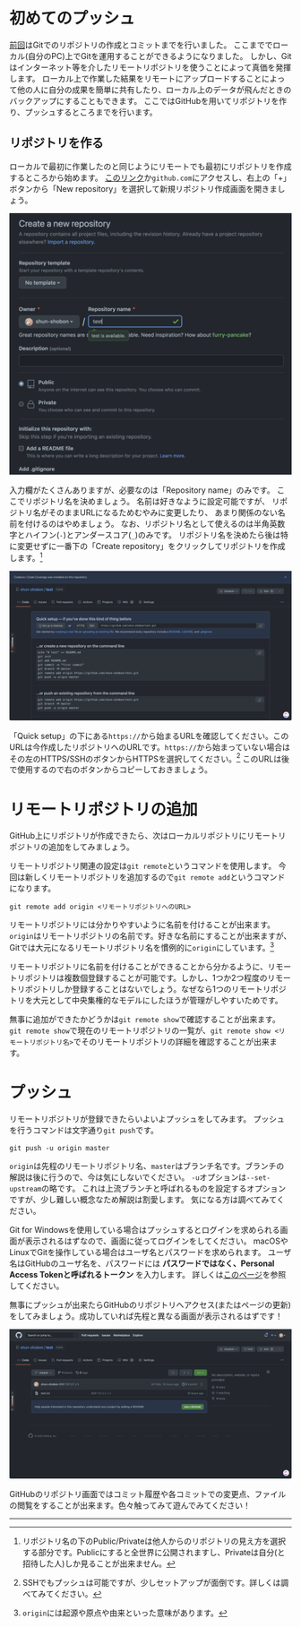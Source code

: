 # 初めてのプッシュ

[前回](03_first_git_commit.html)はGitでのリポジトリの作成とコミットまでを行いました。
ここまででローカル(自分のPC)上でGitを運用することができるようになりました。
しかし、Gitはインターネット等を介したリモートリポジトリを使うことによって真価を発揮します。
ローカル上で作業した結果をリモートにアップロードすることによって他の人に自分の成果を簡単に共有したり、ローカル上のデータが飛んだときのバックアップにすることもできます。
ここではGitHubを用いてリポジトリを作り、プッシュするところまでを行います。


## リポジトリを作る

ローカルで最初に作業したのと同じようにリモートでも最初にリポジトリを作成するところから始めます。
[このリンク](https://repo.new)か`github.com`にアクセスし、右上の「+」ボタンから「New repository」を選択して新規リポジトリ作成画面を開きましょう。

![GitHubのリポジトリ新規作成画面](./img/github-new-repository.png)

入力欄がたくさんありますが、必要なのは「Repository name」のみです。
ここでリポジトリ名を決めましょう。
名前は好きなように設定可能ですが、
リポジトリ名がそのままURLになるためむやみに変更したり、
あまり関係のない名前を付けるのはやめましょう。
なお、リポジトリ名として使えるのは半角英数字とハイフン(`-`)とアンダースコア(`_`)のみです。
リポジトリ名を決めたら後は特に変更せずに一番下の「Create repository」をクリックしてリポジトリを作成します。[^1]

![リポジトリ作成直後の画面](./img/github-init-repository.png)

「Quick setup」の下にある`https://`から始まるURLを確認してください。このURLは今作成したリポジトリへのURLです。`https://`から始まっていない場合はその左のHTTPS/SSHのボタンからHTTPSを選択してください。[^2]
このURLは後で使用するので右のボタンからコピーしておきましょう。


# リモートリポジトリの追加

GitHub上にリポジトリが作成できたら、次はローカルリポジトリにリモートリポジトリの追加をしてみましょう。

リモートリポジトリ関連の設定は`git remote`というコマンドを使用します。
今回は新しくリモートリポジトリを追加するので`git remote add`というコマンドになります。

```shell
git remote add origin <リモートリポジトリへのURL>
```

リモートリポジトリには分かりやすいように名前を付けることが出来ます。`origin`はリモートリポジトリの名前です。好きな名前にすることが出来ますが、Gitでは大元になるリモートリポジトリ名を慣例的に`origin`にしています。[^3]

リモートリポジトリに名前を付けることができることから分かるように、リモートリポジトリは複数個登録することが可能です。しかし、1つか2つ程度のリモートリポジトリしか登録することはないでしょう。なぜなら1つのリモートリポジトリを大元として中央集権的なモデルにしたほうが管理がしやすいためです。

無事に追加ができたかどうかは`git remote show`で確認することが出来ます。`git remote show`で現在のリモートリポジトリの一覧が、`git remote show <リモートリポジトリ名>`でそのリモートリポジトリの詳細を確認することが出来ます。


# プッシュ

リモートリポジトリが登録できたらいよいよプッシュをしてみます。
プッシュを行うコマンドは文字通り`git push`です。

```shell
git push -u origin master
```

`origin`は先程のリモートリポジトリ名、`master`はブランチ名です。ブランチの解説は後に行うので、今は気にしないでください。
`-u`オプションは`--set-upstream`の略です。
これは上流ブランチと呼ばれるものを設定するオプションですが、少し難しい概念なため解説は割愛します。
気になる方は調べてみてください。

Git for Windowsを使用している場合はプッシュするとログインを求められる画面が表示されるはずなので、画面に従ってログインをしてください。
macOSやLinuxでGitを操作している場合はユーザ名とパスワードを求められます。
ユーザ名はGitHubのユーザ名を、パスワードには **パスワードではなく、Personal Access Tokenと呼ばれるトークン** を入力します。
詳しくは[このページ](https://docs.github.com/ja/authentication/keeping-your-account-and-data-secure/creating-a-personal-access-token)を参照してください。

無事にプッシュが出来たらGitHubのリポジトリへアクセス(またはページの更新)をしてみましょう。成功していれば先程と異なる画面が表示されるはずです！

![プッシュ後のGitHubのリポジトリ画面](./img/github-after-push-repository.png)

GitHubのリポジトリ画面ではコミット履歴や各コミットでの変更点、ファイルの閲覧をすることが出来ます。色々触ってみて遊んでみてください！

---

[^1]: リポジトリ名の下のPublic/Privateは他人からのリポジトリの見え方を選択する部分です。Publicにすると全世界に公開されますし、Privateは自分(と招待した人)しか見ることが出来ません。

[^2]: SSHでもプッシュは可能ですが、少しセットアップが面倒です。詳しくは調べてみてください。

[^3]: `origin`には起源や原点や由来といった意味があります。
